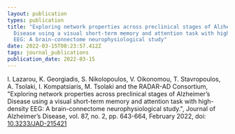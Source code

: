 ```yaml
---
layout: publication
types: publication
title: "Exploring network properties across preclinical stages of Alzheimer’s
  Disease using a visual short-term memory and attention task with high-density
  EEG: A brain-connectome neurophysiological study"
date: 2022-03-15T08:23:57.412Z
tags: journal_publications
publication_date: 2022-03-15
---
```

<!--StartFragment-->

I. Lazarou, K. Georgiadis, S. Nikolopoulos, V. Oikonomou, T. Stavropoulos, A. Tsolaki, I. Kompatsiaris, M. Tsolaki and the RADAR-AD Consortium, "Exploring network properties across preclinical stages of Alzheimer’s Disease using a visual short-term memory and attention task with high-density EEG: A brain-connectome neurophysiological study.", Journal of Alzheimer’s Disease, vol. 87, no. 2, pp. 643-664, February 2022, doi: [10.3233/JAD-215421](https://journals.sagepub.com/doi/full/10.3233/JAD-215421)

<!--EndFragment-->